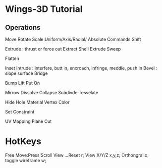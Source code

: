 # Wings-3D Tutorial

## Operations
Move
Rotate
Scale Uniform/Axis/Radial/
Absolute Commands
Shift

Extrude : thrust or force out
Extract
Shell Extrude
Sweep

Flatten

Inset
Intrude : interfere, butt in, encroach, infringe, meddle, push in
Bevel : slope surface
Bridge

Bump
Lift
Put On

Mirrow
Dissolve
Collapse
Subdivde
Tesselate

Hide
Hole
Material
Vertex Color

Set Constraint

UV Mapping
Plane Cut

# HotKeys
Free Move:Press Scroll
View
...Reset r; View X/Y/Z x,y,z; Orthongral o; toggle wireframe w;
